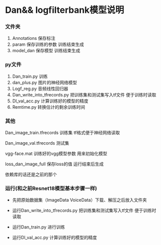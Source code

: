 # Dan&& logfilterbank模型说明



### 文件夹

1. Annotations 保存标注
2. param  保存训练的参数 训练结束生成 
3. model_dan 保存模型 训练结束生成

### py文件

1. Dan_train.py 训练
2. dan_plus.py  图片的神经网络模型  
3. Logf_reg.py 音频线性回归器
4. Dan_write_into_tfrecords.py 把训练集和测试集写入tf文件 便于训练时读取
5. Dl_val_acc.py  计算训练好的模型的精度
6. Remtime.py 转换估计的剩余训练时间



### 其他

Dan_image_train.tfrecords 训练集 tf格式便于神经网络读取

Dan_image_val.tfrecords 测试集 

vgg-face.mat 训练好的vgg模型参数 用来初始化模型

loss_dan_image_full 保存loss的值 运行结束后生成

依赖库的话还是之前的那个



### 运行(和之前Resnet18模型基本步骤一样)

- 先把原始数据集（ImageData VoiceData）下载、解压之后放入文件夹

- 运行Dan_write_into_tfrecords.py 把训练集和测试集写入tf文件 便于训练时读取  

- 运行Dan_train.py  进行训练    

- 运行Dl_val_acc.py  计算训练好的模型的精度  


















